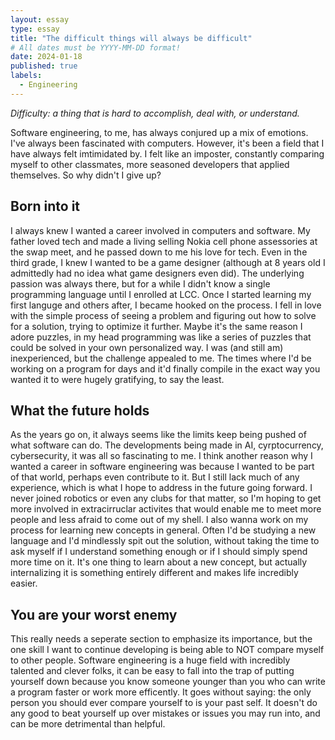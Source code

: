 ```yaml
---
layout: essay
type: essay
title: "The difficult things will always be difficult"
# All dates must be YYYY-MM-DD format!
date: 2024-01-18
published: true
labels:
  - Engineering
---
```


*Difficulty: a thing that is hard to accomplish, deal with, or understand.*

Software engineering, to me, has always conjured up a mix of emotions. I've always been fascinated with computers. However, it's been a field that I have always felt imtimidated by. I felt like an imposter, constantly comparing myself to other classmates, more seasoned developers that applied themselves. So why didn't I give up? 

## Born into it

I always knew I wanted a career involved in computers and software. My father loved tech and made a living selling Nokia cell phone assessories at the swap meet, and he passed down to me his love for tech. Even in the third grade, I knew I wanted to be a game designer 
(although at 8 years old I admittedly had no idea what game designers even did). The underlying passion was always there, but for a while I didn't know a single programming language until I enrolled at LCC. Once I started learning my first languge and others after, I became hooked on the process. I fell in love with the simple process of seeing a problem and figuring out how to solve for a solution, trying to optimize it further. Maybe it's the same reason I adore puzzles, in my head programming was like a series of puzzles that could be solved in your own personalized way. I was (and still am) inexperienced, but the challenge appealed to me. The times where I'd be working on a program for days and it'd finally compile in the exact way you wanted it to were hugely gratifying, to say the least.

## What the future holds

As the years go on, it always seems like the limits keep being pushed of what software can do. The developments being made in AI, cyrptocurrency, cybersecurity, it was all so fascinating to me. I think another reason why I wanted a career in software engineering was because I wanted to be part of that world, perhaps even contribute to it. But I still lack much of any experience, which is what I hope to address in the future going forward. I never joined robotics or even any clubs for that matter, so I'm hoping to get more involved in extracirruclar activites that would enable me to meet more people and less afraid to come out of my shell. I also wanna work on my process for learning new concepts in general. Often I'd be studying a new language and I'd mindlessly spit out the solution, without taking the time to ask myself if I understand something enough or if I should simply spend more time on it. It's one thing to learn about a new concept, but actually internalizing it is something entirely different and makes life incredibly easier. 

## You are your worst enemy 

This really needs a seperate section to emphasize its importance, but the one skill I want to continue developing is being able to NOT compare myself to other people. Software engineering is a huge field with incredibly talented and clever folks, it can be easy to fall into the trap of putting yourself down because you know someone younger than you who can write a program faster or work more efficently. It goes without saying: the only person you should ever compare yourself to is your past self. It doesn't do any good to beat yourself up over mistakes or issues you may run into, and can be more detrimental than helpful. 
